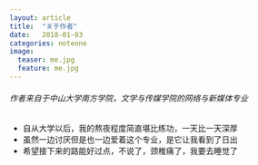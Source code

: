 ```yaml
---
layout: article
title:  "关于作者"
date:   2018-01-03
categories: noteone
image:
  teaser: me.jpg
  feature: me.jpg
---
```

###### 作者来自于中山大学南方学院，文学与传媒学院的网络与新媒体专业

* 自从大学以后，我的熬夜程度简直堪比练功，一天比一天深厚
* 虽然一边讨厌但是也一边爱着这个专业，是它让我看到了日出
* 希望接下来的路能好过点，不说了，颈椎痛了，我要去睡觉了
